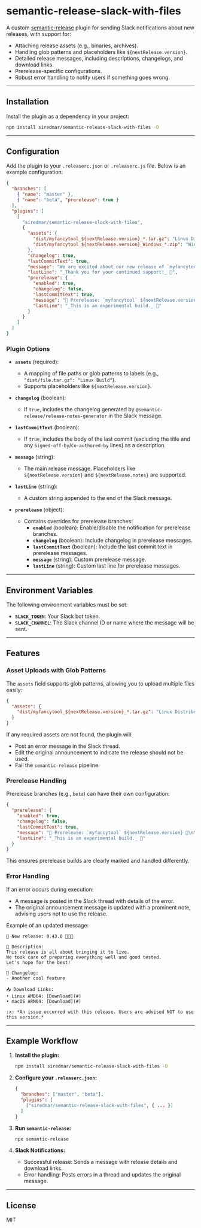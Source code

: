 # semantic-release-slack-with-files

A custom [semantic-release](https://semantic-release.gitbook.io/) plugin for sending Slack notifications about new releases, with support for:

- Attaching release assets (e.g., binaries, archives).
- Handling glob patterns and placeholders like `${nextRelease.version}`.
- Detailed release messages, including descriptions, changelogs, and download links.
- Prerelease-specific configurations.
- Robust error handling to notify users if something goes wrong.

---

## Installation

Install the plugin as a dependency in your project:

```bash
npm install siredmar/semantic-release-slack-with-files -D
```

---

## Configuration

Add the plugin to your `.releaserc.json` or `.releaserc.js` file. Below is an example configuration:

```json
{
  "branches": [
    { "name": "master" },
    { "name": "beta", "prerelease": true }
  ],
  "plugins": [
    [
      "siredmar/semantic-release-slack-with-files",
      {
        "assets": {
          "dist/myfancytool_${nextRelease.version}_*.tar.gz": "Linux Distributions",
          "dist/myfancytool_${nextRelease.version}_Windows_*.zip": "Windows Distributions"
        },
        "changelog": true,
        "lastCommitText": true,
        "message": "We are excited about our new release of `myfancytool` ${nextRelease.version} 🎉🎉🎉\n\n",
        "lastLine": "_Thank you for your continued support!_ 🙌",
        "prerelease": {
          "enabled": true,
          "changelog": false,
          "lastCommitText": true,
          "message": "🚀 Prerelease: `myfancytool` ${nextRelease.version} 🚧\n\n",
          "lastLine": "_This is an experimental build._ 🔬"
        }
      }
    ]
  ]
}
```

### Plugin Options

- **`assets`** (required):
  - A mapping of file paths or glob patterns to labels (e.g., `"dist/file.tar.gz": "Linux Build"`).
  - Supports placeholders like `${nextRelease.version}`.

- **`changelog`** (boolean):
  - If `true`, includes the changelog generated by `@semantic-release/release-notes-generator` in the Slack message.

- **`lastCommitText`** (boolean):
  - If `true`, includes the body of the last commit (excluding the title and any `Signed-off-by`/`Co-authored-by` lines) as a description.

- **`message`** (string):
  - The main release message. Placeholders like `${nextRelease.version}` and `${nextRelease.notes}` are supported.

- **`lastLine`** (string):
  - A custom string appended to the end of the Slack message.

- **`prerelease`** (object):
  - Contains overrides for prerelease branches:
    - **`enabled`** (boolean): Enable/disable the notification for prerelease branches.
    - **`changelog`** (boolean): Include changelog in prerelease messages.
    - **`lastCommitText`** (boolean): Include the last commit text in prerelease messages.
    - **`message`** (string): Custom prerelease message.
    - **`lastLine`** (string): Custom last line for prerelease messages.

---

## Environment Variables

The following environment variables must be set:

- **`SLACK_TOKEN`**: Your Slack bot token.
- **`SLACK_CHANNEL`**: The Slack channel ID or name where the message will be sent.

---

## Features

### Asset Uploads with Glob Patterns

The `assets` field supports glob patterns, allowing you to upload multiple files easily:

```json
{
  "assets": {
    "dist/myfancytool_${nextRelease.version}_*.tar.gz": "Linux Distributions"
  }
}
```

If any required assets are not found, the plugin will:
- Post an error message in the Slack thread.
- Edit the original announcement to indicate the release should not be used.
- Fail the `semantic-release` pipeline.

### Prerelease Handling

Prerelease branches (e.g., `beta`) can have their own configuration:

```json
{
  "prerelease": {
    "enabled": true,
    "changelog": false,
    "lastCommitText": true,
    "message": "🚀 Prerelease: `myfancytool` ${nextRelease.version} 🚧\n\n",
    "lastLine": "_This is an experimental build._ 🔬"
  }
}
```

This ensures prerelease builds are clearly marked and handled differently.

### Error Handling

If an error occurs during execution:
- A message is posted in the Slack thread with details of the error.
- The original announcement message is updated with a prominent note, advising users not to use the release.

Example of an updated message:

```
🚀 New release: 0.43.0 🎉🎉🎉

📖 Description:
This release is all about bringing it to live.
We took care of preparing everything well and good tested.
Let's hope for the best!

📝 Changelog:
- Another cool feature

📥 Download Links:
• Linux AMD64: [Download](#)
• macOS ARM64: [Download](#)

:x: *An issue occurred with this release. Users are advised NOT to use this version.*
```

---

## Example Workflow

1. **Install the plugin:**
   ```bash
   npm install siredmar/semantic-release-slack-with-files -D
   ```

2. **Configure your `.releaserc.json`:**
   ```json
   {
     "branches": ["master", "beta"],
     "plugins": [
       ["siredmar/semantic-release-slack-with-files", { ... }]
     ]
   }
   ```

3. **Run `semantic-release`:**
   ```bash
   npx semantic-release
   ```

4. **Slack Notifications:**
   - Successful release: Sends a message with release details and download links.
   - Error handling: Posts errors in a thread and updates the original message.

---

## License

MIT

